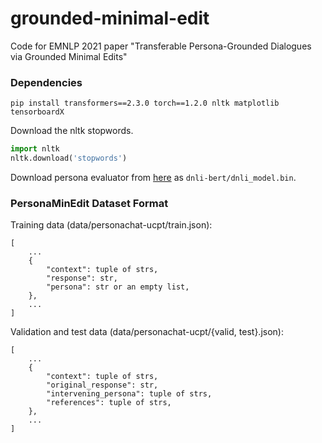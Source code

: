 # grounded-minimal-edit
Code for EMNLP 2021 paper "Transferable Persona-Grounded Dialogues via Grounded Minimal Edits"

### Dependencies

```shell
pip install transformers==2.3.0 torch==1.2.0 nltk matplotlib tensorboardX
```
Download the nltk stopwords.
```python
import nltk
nltk.download('stopwords')
```
Download persona evaluator from [here](https://drive.google.com/file/d/1VJ_TM6sy556h-QAmKWOgPEI5L1tN0yno/view?usp=sharing) as `dnli-bert/dnli_model.bin`.

### PersonaMinEdit Dataset Format
Training data (data/personachat-ucpt/train.json):
```
[
    ...
    {
        "context": tuple of strs,
        "response": str,
        "persona": str or an empty list,
    },
    ...
]
```
Validation and test data (data/personachat-ucpt/{valid, test}.json):
```
[
    ...
    {
        "context": tuple of strs,
        "original_response": str,
        "intervening_persona": tuple of strs,
        "references": tuple of strs,
    },
    ...
]
```